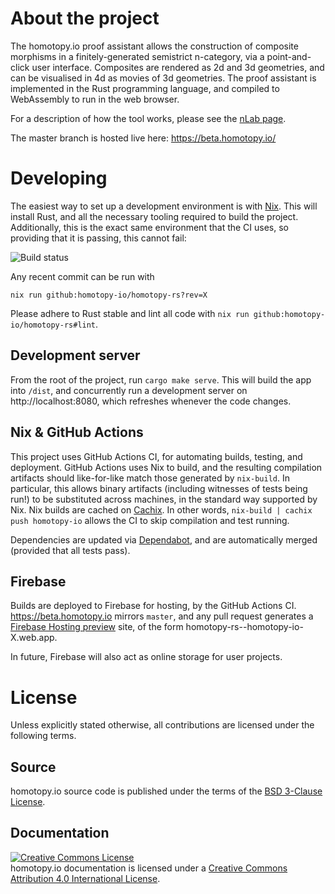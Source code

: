 # About the project

The homotopy.io proof assistant allows the construction of composite morphisms in a finitely-generated semistrict n-category, via a point-and-click user interface. Composites are rendered as 2d and 3d geometries, and can be visualised in 4d as movies of 3d geometries. The proof assistant is implemented in the Rust programming language, and compiled to WebAssembly to run in the web browser.

For a description of how the tool works, please see the [nLab page](https://ncatlab.org/nlab/show/homotopy.io).

The master branch is hosted live here: https://beta.homotopy.io/

# Developing

The easiest way to set up a development environment is with [Nix](https://nixos.org/). This will install Rust, and all the necessary tooling required to build the project. Additionally, this is the exact same environment that the CI uses, so providing that it is passing, this cannot fail:

![Build status](https://github.com/homotopy-io/homotopy-rs/actions/workflows/ci.yml/badge.svg)

Any recent commit can be run with

```
nix run github:homotopy-io/homotopy-rs?rev=X
```

Please adhere to Rust stable and lint all code with `nix run github:homotopy-io/homotopy-rs#lint`.

## Development server

From the root of the project, run `cargo make serve`. This will build the app into `/dist`, and concurrently run a development server on http://localhost:8080, which refreshes whenever the code changes.

## Nix & GitHub Actions

This project uses GitHub Actions CI, for automating builds, testing, and deployment. GitHub Actions uses Nix to build, and the resulting compilation artifacts should like-for-like match those generated by `nix-build`. In particular, this allows binary artifacts (including witnesses of tests being run!) to be substituted across machines, in the standard way supported by Nix. Nix builds are cached on [Cachix](https://app.cachix.org/cache/homotopy-io). In other words, `nix-build | cachix push homotopy-io` allows the CI to skip compilation and test running.

Dependencies are updated via [Dependabot](https://github.com/dependabot), and are automatically merged (provided that all tests pass).

## Firebase

Builds are deployed to Firebase for hosting, by the GitHub Actions CI. https://beta.homotopy.io mirrors `master`, and any pull request generates a [Firebase Hosting preview](https://firebase.google.com/docs/hosting/test-preview-deploy#preview-channels) site, of the form homotopy-rs--homotopy-io-X.web.app.

In future, Firebase will also act as online storage for user projects.

# License

Unless explicitly stated otherwise, all contributions are licensed under the following terms.

## Source

homotopy.io source code is published under the terms of the [BSD 3-Clause License](LICENSE).

## Documentation

<a rel="license" href="http://creativecommons.org/licenses/by/4.0/"><img alt="Creative Commons License" style="border-width:0" src="https://i.creativecommons.org/l/by/4.0/88x31.png" /></a><br />homotopy.io documentation is licensed under a <a rel="license" href="http://creativecommons.org/licenses/by/4.0/">Creative Commons Attribution 4.0 International License</a>.

